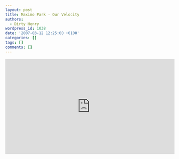 ```yaml
---
layout: post
title: Maximo Park - Our Velocity
authors:
  - Dirty Henry
wordpress_id: 1038
date: '2007-03-12 12:25:00 +0100'
categories: []
tags: []
comments: []
---
```

<iframe width="540" height="304" src="http://www.youtube.com/embed/eWwBkA0GqaY" frameborder="0" allowfullscreen></iframe>
